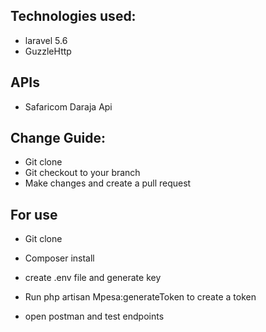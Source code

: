 ## Technologies used:
- laravel 5.6
- GuzzleHttp

## APIs
- Safaricom Daraja Api

## Change Guide:
- Git clone
- Git checkout to your branch
- Make changes and create a pull request

## For use
- Git clone
- Composer install
- create .env file and generate key

- Run php artisan Mpesa:generateToken to create a token
- open postman and test endpoints

